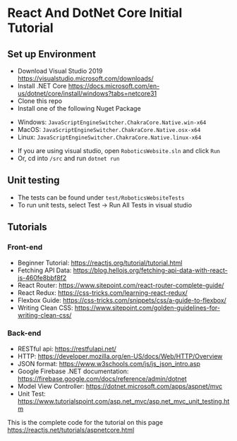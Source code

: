 # React And DotNet Core Initial Tutorial

## Set up Environment
- Download Visual Studio 2019 https://visualstudio.microsoft.com/downloads/
- Install .NET Core https://docs.microsoft.com/en-us/dotnet/core/install/windows?tabs=netcore31
- Clone this repo
- Install one of the following Nuget Package
* Windows: ``` JavaScriptEngineSwitcher.ChakraCore.Native.win-x64 ```
* MacOS: ``` JavaScriptEngineSwitcher.ChakraCore.Native.osx-x64 ```
* Linux: ``` JavaScriptEngineSwitcher.ChakraCore.Native.linux-x64 ```

- If you are using visual studio, open `RoboticsWebsite.sln` and click `Run`
- Or, cd into `/src` and run `dotnet run`

## Unit testing
- The tests can be found under `test/RoboticsWebsiteTests`
- To run unit tests, select Test -> Run All Tests in visual studio

## Tutorials
### Front-end
- Beginner Tutorial: https://reactjs.org/tutorial/tutorial.html
- Fetching API Data: https://blog.hellojs.org/fetching-api-data-with-react-js-460fe8bbf8f2
- React Router: https://www.sitepoint.com/react-router-complete-guide/
- React Redux: https://css-tricks.com/learning-react-redux/
- Flexbox Guide: https://css-tricks.com/snippets/css/a-guide-to-flexbox/
- Writing Clean CSS: https://www.sitepoint.com/golden-guidelines-for-writing-clean-css/

### Back-end
- RESTful api: https://restfulapi.net/
- HTTP: https://developer.mozilla.org/en-US/docs/Web/HTTP/Overview
- JSON format: https://www.w3schools.com/js/js_json_intro.asp
- Google Firebase .NET documentation: https://firebase.google.com/docs/reference/admin/dotnet
- Model View Controller: https://dotnet.microsoft.com/apps/aspnet/mvc
- Unit Test: https://www.tutorialspoint.com/asp.net_mvc/asp.net_mvc_unit_testing.htm

This is the complete code for the tutorial  on this page https://reactjs.net/tutorials/aspnetcore.html
